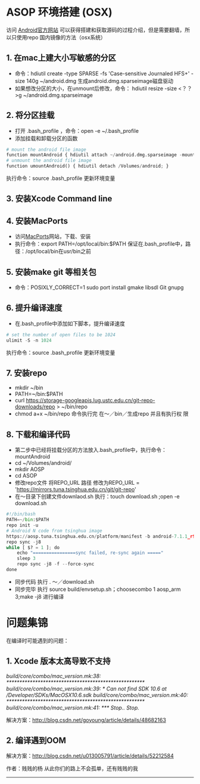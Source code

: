 
# ASOP 环境搭建 (OSX)


访问 [Android官方网站][1] 可以获得搭建和获取源码的过程介绍，但是需要翻墙，所以只使用repo 国内镜像的方法（osx系统）

## 1. 在mac上建大小写敏感的分区
- 命令：hdiutil create -type SPARSE -fs 'Case-sensitive Journaled HFS+' -size 140g ~/android.dmg
生成android.dmg.sparseimage磁盘驱动
- 如果想改分区的大小，在unmount后修改，命令：
hdiutil resize -size <？？>g ~/android.dmg.sparseimage

## 2.  将分区挂载
- 打开 .bash_profile ，命令：open -e ~/.bash_profile
- 添加挂载和卸载分区的函数
``` python
# mount the android file image
function mountAndroid { hdiutil attach ~/android.dmg.sparseimage -mountpoint /Volumes/android; }
# unmount the android file image
function umountAndroid() { hdiutil detach /Volumes/android; }
```
执行命令：source .bash_profile 更新环境变量

## 3.  安装Xcode Command line
## 4.  安装MacPorts
- 访问[MacPorts][2]网站，下载、安装
- 执行命令：export PATH=/opt/local/bin:$PATH
保证在.bash_profile中，路径：/opt/local/bin在usr/bin之前
##  5.  安装make git 等相关包
- 命令：POSIXLY_CORRECT=1 sudo port install gmake libsdl Git gnupg
##  6.  提升编译速度
- 在.bash_profile中添加如下脚本，提升编译速度
``` python
# set the number of open files to be 1024
ulimit -S -n 1024
```
执行命令：source .bash_profile 更新环境变量

##  7.  安装repo
- mkdir ~/bin
- PATH=~/bin:$PATH
- curl https://storage-googleapis.lug.ustc.edu.cn/git-repo-downloads/repo > ~/bin/repo
- chmod a+x ~/bin/repo
命令执行完 在～／bin／生成repo 并且有执行权
限

##  8.  下载和编译代码
- 第二步中已经将挂载分区的方法放入.bash_profile中，执行命令：mountAndroid
- cd ~/Volumes/android/
- mkdir AOSP
- cd ASOP
- 修改repo文件 将REPO_URL 路径 修改为REPO_URL = 'https://mirrors.tuna.tsinghua.edu.cn/git/git-repo'
- 在～目录下创建文件downlaod.sh
执行：touch download.sh ;open -e download.sh
``` python
#!/bin/bash
PATH=~/bin:$PATH
repo init -u
# Android N code from tsinghua image
https://aosp.tuna.tsinghua.edu.cn/platform/manifest -b android-7.1.1_r9
repo sync -j8
while [ $? = 1 ]; do
    echo "================sync failed, re-sync again ====="
    sleep 3
    repo sync -j8 -f --force-sync
done
```
- 同步代码 执行 . ～／download.sh
- 同步完毕 执行 source build/envsetup.sh；choosecombo 1 aosp_arm 3;make -j8 进行编译

# 问题集锦
在编译时可能遇到的问题：
## 1. Xcode 版本太高导致不支持
*build/core/combo/mac_version.mk:38: *****************************************************
build/core/combo/mac_version.mk:39: * Can not find SDK 10.6 at /Developer/SDKs/MacOSX10.6.sdk
build/core/combo/mac_version.mk:40: *****************************************************
build/core/combo/mac_version.mk:41: *** Stop..  Stop.*

解决方案：http://blog.csdn.net/goyoung/article/details/48682163
## 2. 编译遇到OOM
解决方案：http://blog.csdn.net/u013005791/article/details/52212584







作者：贱贱的杨
从此你们的路上不会孤单，还有贱贱的我



---------

[1]: http://source.android.com/source/downloading.html
[2]: http://www.macports.org/install.php
